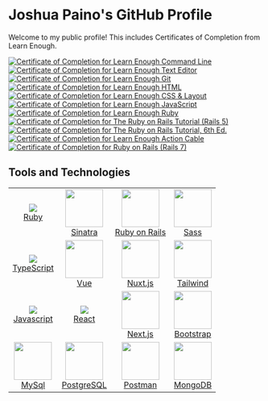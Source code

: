 ### <h1>Joshua Paino's GitHub Profile </h1>

Welcome to my public profile! This includes Certificates of Completion from Learn Enough.


<a href="https://www.learnenough.com/certificates/2d76444a"><img src="https://www.learnenough.com/certificates/2d76444a/command-line-tutorial.svg" alt="Certificate of Completion for Learn Enough Command Line"></a><a href="https://www.learnenough.com/certificates/2d76444a"><img src="https://www.learnenough.com/certificates/2d76444a/text-editor-tutorial.svg" alt="Certificate of Completion for Learn Enough Text Editor"></a><a href="https://www.learnenough.com/certificates/2d76444a"><img src="https://www.learnenough.com/certificates/2d76444a/git-tutorial.svg" alt="Certificate of Completion for Learn Enough Git"></a><a href="https://www.learnenough.com/certificates/2d76444a"><img src="https://www.learnenough.com/certificates/2d76444a/html-tutorial.svg" alt="Certificate of Completion for Learn Enough HTML"></a><a href="https://www.learnenough.com/certificates/2d76444a"><img src="https://www.learnenough.com/certificates/2d76444a/css-and-layout-tutorial.svg" alt="Certificate of Completion for Learn Enough CSS &amp; Layout"></a><a href="https://www.learnenough.com/certificates/2d76444a"><img src="https://www.learnenough.com/certificates/2d76444a/javascript-tutorial.svg" alt="Certificate of Completion for Learn Enough JavaScript"></a><a href="https://www.learnenough.com/certificates/2d76444a"><img src="https://www.learnenough.com/certificates/2d76444a/ruby-tutorial.svg" alt="Certificate of Completion for Learn Enough Ruby"></a><a href="https://www.learnenough.com/certificates/2d76444a"><img src="https://www.learnenough.com/certificates/2d76444a/ruby-on-rails-4th-edition-tutorial.svg" alt="Certificate of Completion for The Ruby on Rails Tutorial (Rails 5)"></a><a href="https://www.learnenough.com/certificates/2d76444a"><img src="https://www.learnenough.com/certificates/2d76444a/ruby-on-rails-6th-edition-tutorial.svg" alt="Certificate of Completion for The Ruby on Rails Tutorial, 6th Ed."></a><a href="https://www.learnenough.com/certificates/2d76444a"><img src="https://www.learnenough.com/certificates/2d76444a/action-cable-tutorial.svg" alt="Certificate of Completion for Learn Enough Action Cable"></a><a href="https://www.learnenough.com/certificates/2d76444a"><img src="https://www.learnenough.com/certificates/2d76444a/ruby-on-rails-7th-edition-tutorial.svg" alt="Certificate of Completion for Ruby on Rails (Rails 7)"></a>


## <h2> Tools and Technologies </h2>

<table cellspacing="5" cellpadding="5" width="100%" >
  <tbody>
    <tr>
      <td align="center" >
        <a href="https://ruby-doc.org/" rel="nofollow" >
          <img src="https://user-images.githubusercontent.com/113197678/193891219-44f8f2ea-f1ac-4e40-a14b-03fdc88c4185.png" style="max-width: 100%;"><br >Ruby
        </a>
      </td>
      <td align="center" >
      <a href="https://sinatrarb.com/" rel="nofollow" >
          <img src="https://user-images.githubusercontent.com/113197678/193901452-0e9881a3-04d7-49dd-bafe-47e9a6fd1a45.png" height="75px" style="max-width: 100%;" ><br>Sinatra
        </a>
      </td>      
        <td align="center">
        <a href="https://rubyonrails.org/" rel="nofollow">
          <img src="https://user-images.githubusercontent.com/113197678/194959576-0db59178-243d-47fc-9457-6baf247ba29f.png" height="75px" style="max-width: 100%;"><br>Ruby on Rails
        </a>
      </td>
         <td align="center">
        <a href="https://tailwindcss.com/" rel="nofollow" >
          <img src="https://user-images.githubusercontent.com/113197678/194961716-83a6f638-4fa2-4460-b148-5fd2b4c5d393.png" height="75px" style="max-width: 100%;" ><br>Sass
        </a>
      </td>
    </tr>
    <tr>
    <td align="center">
        <a href="https://typescriptlang.org" rel="nofollow">
          <img src="https://user-images.githubusercontent.com/113197678/193891720-11a536aa-8574-4828-bb02-7e7a2f70d141.png" style="max-width: 100%;" ><br>TypeScript
        </a>
      </td>
      <td align="center">
        <a href="https://vuejs.org/" rel="nofollow" >
          <img src="https://user-images.githubusercontent.com/113197678/194961810-48cfb78d-151a-4b22-aa10-895f467db2a9.png" height="75px" style="max-width: 100%;" ><br >Vue
        </a>
      </td>
        <td align="center">
        <a href="https://nuxtjs.org/" rel="nofollow">
          <img src="https://user-images.githubusercontent.com/113197678/194960111-b6345790-3f8f-4e6a-a1a3-83ef51a92ddb.png" height="75px" style="max-width: 100%;" ><br>Nuxt.js
        </a>
      </td>
       <td align="center">
        <a href="https://www.postgresql.org/" rel="nofollow" >
          <img src="https://user-images.githubusercontent.com/113197678/194960223-195047c3-e5aa-4e44-a214-4f8a19e7c6c6.jpg" height="75px" style="max-width: 100%;"><br >Tailwind
        </a>
      </td>
    </tr>
    <tr>
       <td align="center">
        <a href="https://www.javascript.com/" rel="nofollow" clas>
          <img src="https://user-images.githubusercontent.com/113197678/193899259-1beef4a3-6ad6-43c0-94bf-7b435f739206.png" style="max-width: 100%;" ><br>Javascript
        </a>
      </td>
         <td align="center">
        <a href="https://reactjs.org" rel="nofollow" clas>
          <img src="https://user-images.githubusercontent.com/113197678/194961557-d8007890-c69e-4d7a-93c8-df659b243397.png" style="max-width: 100%;" ><br>React
        </a>
      </td>
      <td align="center" >
        <a href="https://nextjs.org/" rel="nofollow" >
          <img src="https://user-images.githubusercontent.com/113197678/194960697-f43c985a-7a58-4d79-b865-afaab830346a.png" height="75px" style="max-width: 100%;" ><br>Next.js
        </a>
      </td>
         <td align="center">
        <a href="https://www.mysql.com/" target="_blank">
          <img src="https://user-images.githubusercontent.com/113197678/194960811-4b1db4c0-9caa-408d-8942-6deb21160af5.png" height="75px" style="max-width: 100%;"><br>Bootstrap
        </a>
      </td>
    </tr>
     <tr>
      <td align="center">
        <a href="https://tailwindcss.com/" rel="nofollow" >
          <img src="https://user-images.githubusercontent.com/113197678/194960926-dd9d531c-3adf-4027-8368-1d0916830b89.png" height="75px" style="max-width: 100%;" ><br>MySql
        </a>
      </td>
     <td align="center">
        <a href="https://www.mysql.com/" target="_blank">
          <img src="https://user-images.githubusercontent.com/113197678/194961035-e64598ab-3dc9-4c9a-a40b-06f0484a3cd1.png" height="75px" style="max-width: 100%;"><br>PostgreSQL
        </a>
      </td>
      <td align="center">
        <a href="https://www.postgresql.org/" rel="nofollow" >
          <img src="https://user-images.githubusercontent.com/113197678/194961115-8a34ce3e-bd34-471e-9574-ea3b2c4e40a7.png" height="75px" style="max-width: 100%;"><br >Postman
        </a>
      </td>
          <td align="center">
        <a href="https://www.mongodb.com/" rel="nofollow" >
          <img src="https://user-images.githubusercontent.com/113197678/194961222-7279e088-2a6d-4d67-b74b-fd8bc1d39b0f.png" height="75px" style="max-width: 100%;" ><br>MongoDB
        </a>
      </td>
    </tr>
  </tbody>
</table>

